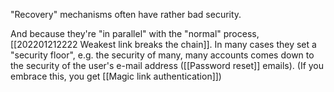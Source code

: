 "Recovery" mechanisms often have rather bad security.

And because they're "in parallel" with the "normal" process, [[202201212222 Weakest link breaks the chain]]. In many cases they set a "security floor", e.g. the security of many, many accounts comes down to the security of the user's e-mail address ([[Password reset]] emails). (If you embrace this, you get [[Magic link authentication]])